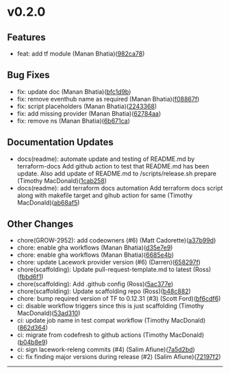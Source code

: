 # v0.2.0

## Features
* feat: add tf module (Manan Bhatia)([982ca78](https://github.com/lacework/terraform-azure-microsoft-entra-id-activity-log/commit/982ca781895f274653872c3e775c18c270663d30))
## Bug Fixes
* fix: update doc (Manan Bhatia)([bfc1d9b](https://github.com/lacework/terraform-azure-microsoft-entra-id-activity-log/commit/bfc1d9b6e330947d99ec2dcf84f5970b6d9e9432))
* fix: remove eventhub name as required (Manan Bhatia)([f08867f](https://github.com/lacework/terraform-azure-microsoft-entra-id-activity-log/commit/f08867f54b8d36f68e59cce13922b55e2fce93c3))
* fix: script placeholders (Manan Bhatia)([2243368](https://github.com/lacework/terraform-azure-microsoft-entra-id-activity-log/commit/224336829d090db2d62079048ec6dc30ab799089))
* fix: add missing provider (Manan Bhatia)([62784aa](https://github.com/lacework/terraform-azure-microsoft-entra-id-activity-log/commit/62784aa33b6c23d5ea2d529e9d7b33e9102272df))
* fix: remove ns (Manan Bhatia)([6b671ca](https://github.com/lacework/terraform-azure-microsoft-entra-id-activity-log/commit/6b671ca6dff1124012ab8308e749501d8d6b393f))
## Documentation Updates
* docs(readme): automate update and testing of README.md by terraform-docs Add github action to test that README.md has been update. Also add update of README.md to /scripts/release.sh prepare (Timothy MacDonald)([1cab258](https://github.com/lacework/terraform-azure-microsoft-entra-id-activity-log/commit/1cab2585f0f2f9b65098aaf87302725f6bb06a8c))
* docs(readme): add terraform docs automation Add terraform docs script along with makefile target and gihub action for same (Timothy MacDonald)([ab68af5](https://github.com/lacework/terraform-azure-microsoft-entra-id-activity-log/commit/ab68af56d8dec1e726cbcc490eb2c948fc9bf882))
## Other Changes
* chore(GROW-2952): add codeowners (#6) (Matt Cadorette)([a37b99d](https://github.com/lacework/terraform-azure-microsoft-entra-id-activity-log/commit/a37b99dc914da47a826daf44eee817d900e2ec07))
* chore: enable gha workflows (Manan Bhatia)([d35e7e9](https://github.com/lacework/terraform-azure-microsoft-entra-id-activity-log/commit/d35e7e9063918477f0667c2dd77253ed8b89da60))
* chore: enable gha workflows (Manan Bhatia)([6685e4b](https://github.com/lacework/terraform-azure-microsoft-entra-id-activity-log/commit/6685e4bec15bbe1ffb012877338a519dff94a033))
* chore: update Lacework provider version (#6) (Darren)([658297f](https://github.com/lacework/terraform-azure-microsoft-entra-id-activity-log/commit/658297f474dd6130e81fda4a934349a58b6aa555))
* chore(scaffolding): Update pull-request-template.md to latest (Ross)([fbbd6f1](https://github.com/lacework/terraform-azure-microsoft-entra-id-activity-log/commit/fbbd6f1957013bcd92dacd0b76da26e95ea13940))
* chore(scaffolding): Add .github config (Ross)([5ac377e](https://github.com/lacework/terraform-azure-microsoft-entra-id-activity-log/commit/5ac377e6e4e50a7e255b18b4bbe33ff09898c542))
* chore(scaffolding): Update scaffolding repo (Ross)([b48c882](https://github.com/lacework/terraform-azure-microsoft-entra-id-activity-log/commit/b48c882d15261b88438d79f569b0d1d7b60fc2e4))
* chore: bump required version of TF to 0.12.31 (#3) (Scott Ford)([bf6cdf6](https://github.com/lacework/terraform-azure-microsoft-entra-id-activity-log/commit/bf6cdf68a271cc49560dd66bb60fd590b0b1328c))
* ci: disable workflow triggers since this is just scaffolding (Timothy MacDonald)([53ad310](https://github.com/lacework/terraform-azure-microsoft-entra-id-activity-log/commit/53ad31049c3bf6ef0bae4217cb5bd8ebfd871cd9))
* ci: update job name in test compat workflow (Timothy MacDonald)([862d364](https://github.com/lacework/terraform-azure-microsoft-entra-id-activity-log/commit/862d364e78849dfd988fe8be6f5a6a195e26cc45))
* ci: migrate from codefresh to github actions (Timothy MacDonald)([b04b8e9](https://github.com/lacework/terraform-azure-microsoft-entra-id-activity-log/commit/b04b8e9d7cfc88ad95640e1b48b7b5b82d472c57))
* ci: sign lacework-releng commits (#4) (Salim Afiune)([7a5d2bd](https://github.com/lacework/terraform-azure-microsoft-entra-id-activity-log/commit/7a5d2bd2b5468d6d6e1537bcbdfa0cbbefded641))
* ci: fix finding major versions during release (#2) (Salim Afiune)([72197f2](https://github.com/lacework/terraform-azure-microsoft-entra-id-activity-log/commit/72197f2f20bf5d67710a2bc2d38d4844427e6d77))
---

